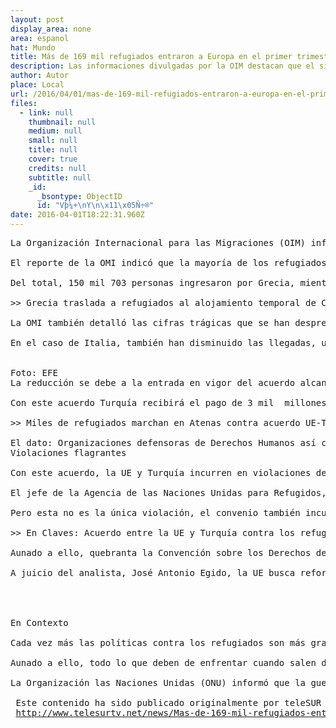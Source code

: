 ```yaml
---
layout: post
display_area: none
area: espanol
hat: Mundo
title: Más de 169 mil refugiados entraron a Europa en el primer trimestre 2016
description: Las informaciones divulgadas por la OIM destacan que el sitio principal de llegada es Grecia.
author: Autor
place: Local
url: /2016/04/01/mas-de-169-mil-refugiados-entraron-a-europa-en-el-primer-trimestre-2016/
files:
  - link: null
    thumbnail: null
    medium: null
    small: null
    title: null
    cover: true
    credits: null
    subtitle: null
    _id:
      _bsontype: ObjectID
      id: "Vþ¼+\nY\n\x11\x05Ñ÷®"
date: 2016-04-01T18:22:31.960Z
---
```

<pre>
La Organizaci&oacute;n Internacional para las Migraciones (OIM) inform&oacute; este viernes que en el primer trimestre del a&ntilde;o llegaron m&aacute;s de 169 mil refugiados por mar a Europa, siendo Grecia el destino principal.

El reporte de la OMI indic&oacute; que la mayor&iacute;a de los refugiados son sirios que ingresan por las&nbsp;islas griegas procedentes de campamentos en Turqu&iacute;a.

Del total, 150 mil 703 personas ingresaron por Grecia, mientras que otras 18 mil 357 lo hicieron por Italia. A esta cifra se le suman los 2 mil 434 que lograron acceder al continente por tierra. &nbsp;

&gt;&gt;&nbsp;Grecia traslada a refugiados al alojamiento temporal de Cilene&nbsp;

La OMI tambi&eacute;n detall&oacute; las cifras tr&aacute;gicas que se han desprendido de la traves&iacute;a. En el mismo periodo&nbsp;un total de 620 personas fallecieron, de ellas 366 en aguas del Egeo mientras trataban de llegar a la islas griegas y otras 249 tratando de alcanzar Italia.&nbsp;No obstante, en la &uacute;ltima semana de marzo se ha&nbsp;registrado una baja de hasta un 70 por ciento,&nbsp;con respecto a la semana anterior, es decir mil 578 refugiados.&nbsp;

En el caso de Italia, tambi&eacute;n han disminuido las llegadas, un nueve&nbsp;por ciento, pero ahora estas superan las que recibe Grecia, situ&aacute;ndose en 3 mil&nbsp;421 la &uacute;ltima semana.


Foto: EFE
La reducci&oacute;n se debe a&nbsp;la&nbsp;entrada en vigor del acuerdo alcanzado entre la Uni&oacute;n&nbsp;Europea&nbsp;y Turqu&iacute;a sobre&nbsp;la expulsi&oacute;n de refugiados provenientes de &Aacute;frica y Oriente Medio.&nbsp;

Con este acuerdo Turqu&iacute;a&nbsp;recibir&aacute; el pago de 3 mil &nbsp;millones de euros (tres mil 300 millones de d&oacute;lares) por parte de la UE&nbsp;para &quot;ayudar&quot; a ese pa&iacute;s a combatir la supuesta crisis de refugiados. Dicha cifra podr&iacute;a incrementarse al doble.&nbsp;

&gt;&gt;&nbsp;Miles de refugiados marchan en Atenas contra acuerdo UE-Turqu&iacute;a&nbsp;

El dato: Organizaciones defensoras de Derechos Humanos&nbsp;as&iacute; como Naciones Unidas, han manifestado sus dudas sobre el contenido del acuerdo&nbsp;debido a que consideran que viola el derecho universal de cada ciudadano a recibir protecci&oacute;n y refugio de la violencia ocasionada por conflictos armados, sin embargo, el tratado no ha sido parado.
Violaciones flagrantes

Con este acuerdo, la&nbsp;UE y Turqu&iacute;a incurren en violaciones de sus propias leyes como la del&nbsp;derecho humano de solicitar asilo, seg&uacute;n lo establecido en&nbsp;la Declaraci&oacute;n Universal de los Derechos Humanos y en la Carta de Derechos Fundamentales de la UE.

El jefe de la Agencia de las Naciones Unidas para Refugidos, Filipo Grandi, resalt&oacute; que el convenio debe garantizar este derecho, &quot;ning&uacute;n refugiado deber&iacute;a ser detenido porque todos tienen derecho de solicitar&nbsp;asilo en el pa&iacute;s que lleguen. Le recordamos a la&nbsp;UE y a Turqu&iacute;a sus obligaciones legales&quot;.&nbsp;

Pero esta no es la &uacute;nica violaci&oacute;n, el convenio tambi&eacute;n incumple la&nbsp;prohibici&oacute;n de expulsi&oacute;n o devoluci&oacute;n establecida en el proyecto de la Convenci&oacute;n de Ginebra, en el&nbsp;art&iacute;culo 33, el cual establece que &quot;ning&uacute;n Estado Contratante podr&aacute;, por expulsi&oacute;n o devoluci&oacute;n, poner en modo alguno a un refugiado en las fronteras de los territorios donde su vida o su libertad peligre por causa de su raza, religi&oacute;n, nacionalidad, pertenencia a determinado grupo social, o de sus opiniones pol&iacute;ticas&quot;.

&gt;&gt;&nbsp;En Claves: Acuerdo entre la UE y Turqu&iacute;a contra los refugiados&nbsp;

Aunado a ello, quebranta la Convenci&oacute;n sobre los Derechos del Ni&ntilde;o, tratado universal que se aprob&oacute; en 1989 para defender en el mundo los derechos de la infancia, uno de los colectivos m&aacute;s vulnerables en la actual crisis de refugiados.

A juicio del analista,&nbsp;Jos&eacute; Antonio Egido, la UE&nbsp;busca reforzar la dictadura pol&iacute;tica turca e insistir en derribar al gobierno de Bashar al Assad en Siria.&nbsp; &quot;Las potencias occidentales buscan derrocar a Al Assad para adue&ntilde;arse de las riquezas sirias y crear un Estado colonial&quot;.
&nbsp;



En Contexto

Cada vez m&aacute;s las pol&iacute;ticas contra los refugiados son m&aacute;s graves. Cierre de fronteras que ha dejado a miles de personas varados en pa&iacute;ses que no tienen como destino, agresiones por parte de funcionarios contra los que intentan cruzarlas y negadas de asilo, son solo unas de las acciones que se deben de enfrentar los miles de sirios, afganos, irak&iacute;es entre otros.&nbsp;

Aunado a ello, todo lo que deben de enfrentar cuando salen de su pa&iacute;s de origen, agresiones de los traficantes de refugiados y lo m&aacute;s grave: morir en el intento a su llegada a Europa donde esperan por una vida &quot;mejor&quot; a la de sus pa&iacute;ses inmersos en la guerra.

La Organizaci&oacute;n las Naciones Unidas (ONU) inform&oacute;&nbsp;que la guerra en Siria ha dejado 255 mil muertos. Seg&uacute;n sus datos&nbsp;12 millones de sirios necesitan asistencia humanitaria dentro del pa&iacute;s y&nbsp;m&aacute;s de cuatro millones se han convertido en refugiados.

 Este contenido ha sido publicado originalmente por teleSUR bajo la siguiente direcci&oacute;n: 
 <a href="http://www.telesurtv.net/news/Mas-de-169-mil-refugiados-entraron-a-Europa-en-el-primer-trimestre-2016-20160401-0038.html">http://www.telesurtv.net/news/Mas-de-169-mil-refugiados-entraron-a-Europa-en-el-primer-trimestre-2016-20160401-0038.html</a>. Si piensa hacer uso del mismo, por favor, cite la fuente y coloque un enlace hacia la nota original de donde usted ha tomado este contenido. www.teleSURtv.net</pre>

